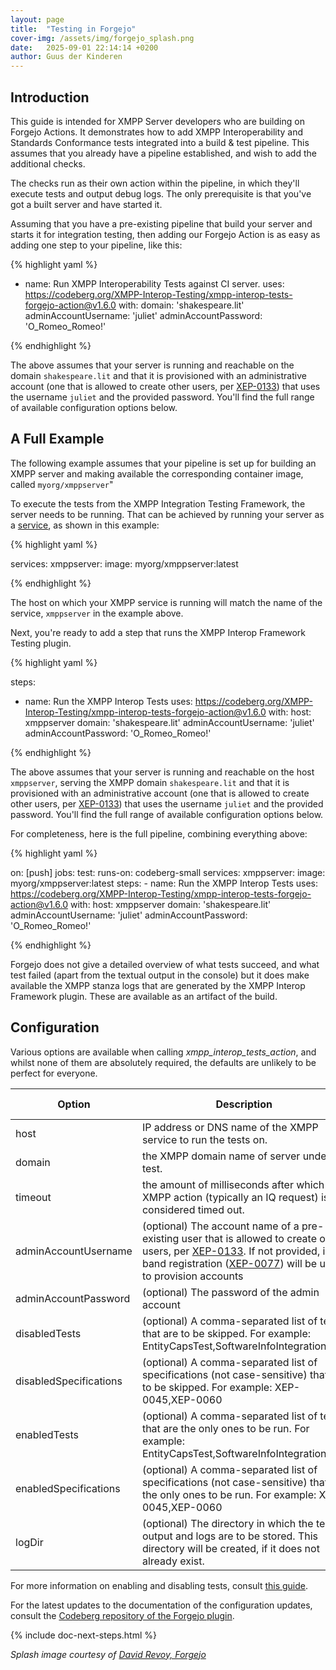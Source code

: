 ```yaml
---
layout: page
title:  "Testing in Forgejo"
cover-img: /assets/img/forgejo_splash.png
date:   2025-09-01 22:14:14 +0200
author: Guus der Kinderen
---
```


## Introduction

This guide is intended for XMPP Server developers who are building on Forgejo Actions. It demonstrates how to add XMPP Interoperability and Standards Conformance tests integrated into a build & test pipeline. This assumes that you already have a pipeline established, and wish to add the additional checks.

The checks run as their own action within the pipeline, in which they'll execute tests and output debug logs. The only prerequisite is that you've got a built server and have started it.

Assuming that you have a pre-existing pipeline that build your server and starts it for integration testing, then adding our Forgejo Action is as easy as adding one step to your pipeline, like this:

{% highlight yaml %}

- name: Run XMPP Interoperability Tests against CI server.
  uses: https://codeberg.org/XMPP-Interop-Testing/xmpp-interop-tests-forgejo-action@v1.6.0
  with:
    domain: 'shakespeare.lit'
    adminAccountUsername: 'juliet'
    adminAccountPassword: 'O_Romeo_Romeo!'

{% endhighlight %}

The above assumes that your server is running and reachable on the domain `shakespeare.lit` and that it is provisioned with an administrative account (one that is allowed to create other users, per [XEP-0133](https://xmpp.org/extensions/xep-0133.html)) that uses the username `juliet` and the provided password. You'll find the full range of available configuration options below.

## A Full Example

The following example assumes that your pipeline is set up for building an XMPP server and making available the corresponding container image, called `myorg/xmppserver`"

To execute the tests from the XMPP Integration Testing Framework, the server needs to be running. That can be achieved by running your server as a [service](https://forgejo.org/docs/latest/user/actions/advanced-features/#services), as shown in this example:

{% highlight yaml %}

services:
  xmppserver:
    image: myorg/xmppserver:latest

{% endhighlight %}

The host on which your XMPP service is running will match the name of the service, `xmppserver` in the example above.

Next, you're ready to add a step that runs the XMPP Interop Framework Testing plugin.

{% highlight yaml %}

steps:
  - name: Run the XMPP Interop Tests
    uses: https://codeberg.org/XMPP-Interop-Testing/xmpp-interop-tests-forgejo-action@v1.6.0
    with:
      host: xmppserver
      domain: 'shakespeare.lit'
      adminAccountUsername: 'juliet'
      adminAccountPassword: 'O_Romeo_Romeo!'

{% endhighlight %}

The above assumes that your server is running and reachable on the host `xmppserver`, serving the XMPP domain `shakespeare.lit` and that it is provisioned with an administrative account (one that is allowed to create other users, per [XEP-0133](https://xmpp.org/extensions/xep-0133.html)) that uses the username `juliet` and the provided password. You'll find the full range of available configuration options below.

For completeness, here is the full pipeline, combining everything above:

{% highlight yaml %}

on: [push]
jobs:
  test:
    runs-on: codeberg-small
    services:
      xmppserver:
        image: myorg/xmppserver:latest
    steps:
      - name: Run the XMPP Interop Tests
        uses: https://codeberg.org/XMPP-Interop-Testing/xmpp-interop-tests-forgejo-action@v1.6.0
        with:
          host: xmppserver
          domain: 'shakespeare.lit'
          adminAccountUsername: 'juliet'
          adminAccountPassword: 'O_Romeo_Romeo!'

{% endhighlight %}

Forgejo does not give a detailed overview of what tests succeed, and what test failed (apart from the textual output in the console) but it does make available the XMPP stanza logs that are generated by the XMPP Interop Framework plugin. These are available as an artifact of the build.

## Configuration

Various options are available when calling _xmpp_interop_tests_action_, and whilst none of them are absolutely required, the defaults are unlikely to be perfect for everyone.

| Option                 | Description                                                                                                                                                                                                                                                                           | Default value       |
|------------------------|---------------------------------------------------------------------------------------------------------------------------------------------------------------------------------------------------------------------------------------------------------------------------------------|---------------------|
| host                   | IP address or DNS name of the XMPP service to run the tests on.                                                                                                                                                                                                                       | 127.0.0.1           |
| domain                 | the XMPP domain name of server under test.                                                                                                                                                                                                                                            | example.org         |
| timeout                | the amount of milliseconds after which an XMPP action (typically an IQ request) is considered timed out.                                                                                                                                                                              | 5000 (five seconds) |
| adminAccountUsername   | (optional) The account name of a pre-existing user that is allowed to create other users, per [XEP-0133](https://xmpp.org/extensions/xep-0133.html). If not provided, in-band registration ([XEP-0077](https://xmpp.org/extensions/xep-0077.html)) will be used to provision accounts | -                   |
| adminAccountPassword   | (optional) The password of the admin account                                                                                                                                                                                                                                          | -                   |
| disabledTests          | (optional) A comma-separated list of tests that are to be skipped. For example: EntityCapsTest,SoftwareInfoIntegrationTest                                                                                                                                                            | -                   |
| disabledSpecifications | (optional) A comma-separated list of specifications (not case-sensitive) that are to be skipped. For example: XEP-0045,XEP-0060                                                                                                                                                       | -                   |
| enabledTests           | (optional) A comma-separated list of tests that are the only ones to be run. For example: EntityCapsTest,SoftwareInfoIntegrationTest                                                                                                                                                            | -                   |
| enabledSpecifications  | (optional) A comma-separated list of specifications (not case-sensitive) that are the only ones to be run. For example: XEP-0045,XEP-0060                                                                                                                                                       | -                   |
| logDir                 | (optional) The directory in which the test output and logs are to be stored. This directory will be created, if it does not already exist.                                                                                                                                            | ./output            |

For more information on enabling and disabling tests, consult [this guide](/documentation/selecting-tests).

For the latest updates to the documentation of the configuration updates, consult the [Codeberg repository of the Forgejo plugin](https://codeberg.org/XMPP-Interop-Testing/xmpp-interop-tests-forgejo-action).

{% include doc-next-steps.html %}

_Splash image courtesy of [David Revoy, Forgejo](https://www.peppercarrot.com/en/viewer/misc-src__2022-11-27_Forgejo_by-David-Revoy.html)_
